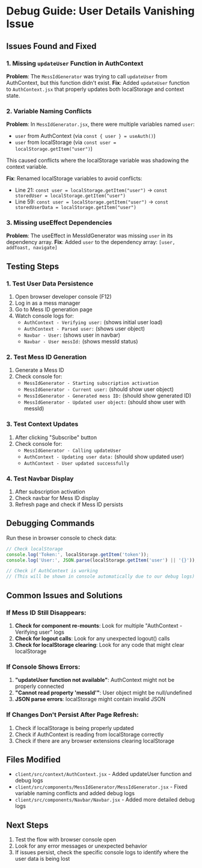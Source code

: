 # Debug Guide: User Details Vanishing Issue

## Issues Found and Fixed

### 1. Missing `updateUser` Function in AuthContext
**Problem**: The `MessIdGenerator` was trying to call `updateUser` from AuthContext, but this function didn't exist.
**Fix**: Added `updateUser` function to `AuthContext.jsx` that properly updates both localStorage and context state.

### 2. Variable Naming Conflicts
**Problem**: In `MessIdGenerator.jsx`, there were multiple variables named `user`:
- `user` from AuthContext (via `const { user } = useAuth()`)
- `user` from localStorage (via `const user = localStorage.getItem("user")`)

This caused conflicts where the localStorage variable was shadowing the context variable.

**Fix**: Renamed localStorage variables to avoid conflicts:
- Line 21: `const user = localStorage.getItem("user")` → `const storedUser = localStorage.getItem("user")`
- Line 59: `const user = localStorage.getItem("user")` → `const storedUserData = localStorage.getItem("user")`

### 3. Missing useEffect Dependencies
**Problem**: The useEffect in MessIdGenerator was missing `user` in its dependency array.
**Fix**: Added `user` to the dependency array: `[user, addToast, navigate]`

## Testing Steps

### 1. Test User Data Persistence
1. Open browser developer console (F12)
2. Log in as a mess manager
3. Go to Mess ID generation page
4. Watch console logs for:
   - `AuthContext - Verifying user:` (shows initial user load)
   - `AuthContext - Parsed user:` (shows user object)
   - `Navbar - User:` (shows user in navbar)
   - `Navbar - User messId:` (shows messId status)

### 2. Test Mess ID Generation
1. Generate a Mess ID
2. Check console for:
   - `MessIdGenerator - Starting subscription activation`
   - `MessIdGenerator - Current user:` (should show user object)
   - `MessIdGenerator - Generated mess ID:` (should show generated ID)
   - `MessIdGenerator - Updated user object:` (should show user with messId)

### 3. Test Context Updates
1. After clicking "Subscribe" button
2. Check console for:
   - `MessIdGenerator - Calling updateUser`
   - `AuthContext - Updating user data:` (should show updated user)
   - `AuthContext - User updated successfully`

### 4. Test Navbar Display
1. After subscription activation
2. Check navbar for Mess ID display
3. Refresh page and check if Mess ID persists

## Debugging Commands

Run these in browser console to check data:

```javascript
// Check localStorage
console.log('Token:', localStorage.getItem('token'));
console.log('User:', JSON.parse(localStorage.getItem('user') || '{}'));

// Check if AuthContext is working
// (This will be shown in console automatically due to our debug logs)
```

## Common Issues and Solutions

### If Mess ID Still Disappears:
1. **Check for component re-mounts**: Look for multiple "AuthContext - Verifying user" logs
2. **Check for logout calls**: Look for any unexpected logout() calls
3. **Check for localStorage clearing**: Look for any code that might clear localStorage

### If Console Shows Errors:
1. **"updateUser function not available"**: AuthContext might not be properly connected
2. **"Cannot read property 'messId'"**: User object might be null/undefined
3. **JSON parse errors**: localStorage might contain invalid JSON

### If Changes Don't Persist After Page Refresh:
1. Check if localStorage is being properly updated
2. Check if AuthContext is reading from localStorage correctly
3. Check if there are any browser extensions clearing localStorage

## Files Modified
- `client/src/context/AuthContext.jsx` - Added updateUser function and debug logs
- `client/src/components/MessIdGenerator/MessIdGenerator.jsx` - Fixed variable naming conflicts and added debug logs
- `client/src/components/Navbar/Navbar.jsx` - Added more detailed debug logs

## Next Steps
1. Test the flow with browser console open
2. Look for any error messages or unexpected behavior
3. If issues persist, check the specific console logs to identify where the user data is being lost
